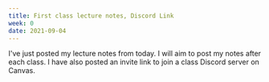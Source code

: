 ```yaml
---
title: First class lecture notes, Discord Link
week: 0
date: 2021-09-04
---
```


I've just posted my lecture notes from today. I will aim to post my notes after each class. I have also posted an invite link to join a class Discord server on Canvas.

